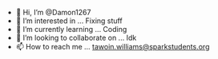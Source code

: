 - 👋 Hi, I’m @Damon1267
- 👀 I’m interested in ... Fixing stuff
- 🌱 I’m currently learning ... Coding
- 💞️ I’m looking to collaborate on ... Idk
- 📫 How to reach me ... tawoin.williams@sparkstudents.org

<!---
Damon1267/Damon1267 is a ✨ special ✨ repository because its `README.md` (this file) appears on your GitHub profile.
You can click the Preview link to take a look at your changes.
--->

